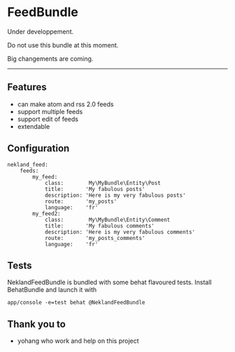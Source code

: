 FeedBundle
===========

Under developpement.

Do not use this bundle at this moment.

Big changements are coming.

----------------------------------

Features
--------

 * can make atom and rss 2.0 feeds
 * support multiple feeds
 * support edit of feeds
 * extendable

Configuration
-------------

    nekland_feed:
        feeds:
            my_feed:
                class:        My\MyBundle\Entity\Post
                title:       'My fabulous posts'
                description: 'Here is my very fabulous posts'
                route:       'my_posts'
                language:    'fr'
            my_feed2:
                class:        My\MyBundle\Entity\Comment
                title:       'My fabulous comments'
                description: 'Here is my very fabulous comments'
                route:       'my_posts_comments'
                language:    'fr'

Tests
-----

NeklandFeedBundle is bundled with some behat flavoured tests. Install BehatBundle and launch it with

    app/console -e=test behat @NeklandFeedBundle
    

Thank you to
-------------

 * yohang who work and help on this project